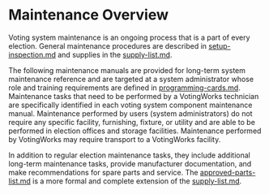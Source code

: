 # Maintenance Overview

Voting system maintenance is an ongoing process that is a part of every election. General maintenance procedures are described in [setup-inspection.md](../logic-and-accuracy-pre-election-testing/setup-inspection.md "mention") and supplies in the [supply-list.md](../miscellaneous/supply-list.md "mention").

The following maintenance manuals are provided for long-term system maintenance reference and are targeted at a system administrator whose role and training requirements are defined in [programming-cards.md](../vxadmin-system-setup/programming-cards.md "mention"). Maintenance tasks that need to be performed by a VotingWorks technician are specifically identified in each voting system component maintenance manual. Maintenance performed by users (system administrators) do not require any specific facility, furnishing, fixture, or utility and are able to be performed in election offices and storage facilities. Maintenance performed by VotingWorks may require transport to a VotingWorks facility.

In addition to regular election maintenance tasks, they include additional long-term maintenance tasks, provide manufacturer documentation, and make recommendations for spare parts and service. The [approved-parts-list.md](approved-parts-list.md "mention") is a more formal and complete extension of the [supply-list.md](../miscellaneous/supply-list.md "mention").
